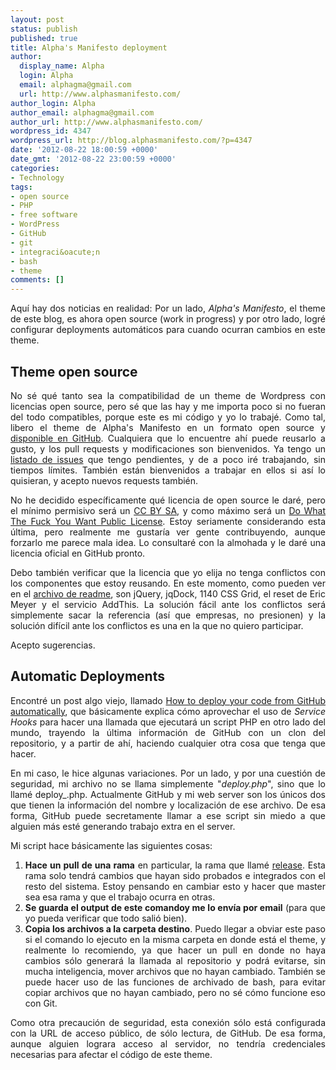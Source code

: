 ```yaml
---
layout: post
status: publish
published: true
title: Alpha's Manifesto deployment
author:
  display_name: Alpha
  login: Alpha
  email: alphagma@gmail.com
  url: http://www.alphasmanifesto.com/
author_login: Alpha
author_email: alphagma@gmail.com
author_url: http://www.alphasmanifesto.com/
wordpress_id: 4347
wordpress_url: http://blog.alphasmanifesto.com/?p=4347
date: '2012-08-22 18:00:59 +0000'
date_gmt: '2012-08-22 23:00:59 +0000'
categories:
- Technology
tags:
- open source
- PHP
- free software
- WordPress
- GitHub
- git
- integraci&oacute;n
- bash
- theme
comments: []
---
```

<p style="text-align: justify;">Aqu&iacute; hay dos noticias en realidad: Por un lado, <em>Alpha's Manifesto</em>, el theme de este blog, es ahora open source (work in progress) y por otro lado, logr&eacute; configurar deployments autom&aacute;ticos para cuando ocurran cambios en este theme.</p>
<p><!--more--></p>
<h2 style="text-align: justify;">Theme open source</h2>
<p style="text-align: justify;">No s&eacute; qu&eacute; tanto sea la compatibilidad de un theme de Wordpress con licencias open source, pero s&eacute; que las hay y me importa poco si no fueran del todo compatibles, porque este es mi c&oacute;digo y yo lo trabaj&eacute;. Como tal, libero el theme de Alpha's Manifesto en un formato open source y <a href="https://github.com/AlphaGit/alphasmanifesto">disponible en GitHub</a>. Cualquiera que lo encuentre ah&iacute; puede reusarlo a gusto, y los pull requests y modificaciones son bienvenidos. Ya tengo un <a href="https://github.com/AlphaGit/alphasmanifesto/issues?state=open">listado de issues</a> que tengo pendientes, y de a poco ir&eacute; trabajando, sin tiempos l&iacute;mites. Tambi&eacute;n est&aacute;n bienvenidos a trabajar en ellos si as&iacute; lo quisieran, y acepto nuevos requests tambi&eacute;n.</p>
<p style="text-align: justify;">No he decidido espec&iacute;ficamente qu&eacute; licencia de open source le dar&eacute;, pero el m&iacute;nimo permisivo ser&aacute; un <a href="http://freedomdefined.org/Licenses/CC-BY-SA">CC BY SA</a>, y como m&aacute;ximo ser&aacute; un <a href="http://sam.zoy.org/wtfpl/">Do What The Fuck You Want Public License</a>. Estoy seriamente considerando esta &uacute;ltima, pero realmente me gustar&iacute;a ver gente contribuyendo, aunque forzarlo me parece mala idea. Lo consultar&eacute; con la almohada y le dar&eacute; una licencia oficial en GitHub pronto.</p>
<p style="text-align: justify;">Debo tambi&eacute;n verificar que la licencia que yo elija no tenga conflictos con los componentes que estoy reusando. En este momento, como pueden ver en el <a href="https://github.com/AlphaGit/alphasmanifesto/blob/release/README.md">archivo de readme</a>, son jQuery, jqDock, 1140 CSS Grid, el reset de Eric Meyer y el servicio AddThis. La soluci&oacute;n f&aacute;cil ante los conflictos ser&aacute; simplemente sacar la referencia (as&iacute; que empresas, no presionen) y la soluci&oacute;n dif&iacute;cil ante los conflictos es una en la que no quiero participar.</p>
<p style="text-align: justify;">Acepto sugerencias.</p>
<h2 style="text-align: justify;">Automatic Deployments</h2>
<p style="text-align: justify;">Encontr&eacute; un post algo viejo, llamado <a href="http://shinyplasticbag.posterous.com/how-to-deploy-your-code-from-github-automatic">How to deploy your code from GitHub automatically</a>, que b&aacute;sicamente explica c&oacute;mo aprovechar el uso de <em>Service Hooks</em> para hacer una llamada que ejecutar&aacute; un script PHP en otro lado del mundo, trayendo la &uacute;ltima informaci&oacute;n de GitHub con un clon del repositorio, y a partir de ah&iacute;, haciendo cualquier otra cosa que tenga que hacer.</p>
<p style="text-align: justify;">En mi caso, le hice algunas variaciones. Por un lado, y por una cuesti&oacute;n de seguridad, mi archivo no se llama simplemente "<em>deploy.php</em>", sino que lo llam&eacute; deploy_<randomString>.php. Actualmente GitHub y mi web server son los &uacute;nicos dos que tienen la informaci&oacute;n del nombre y localizaci&oacute;n de ese archivo. De esa forma, GitHub puede secretamente llamar a ese script sin miedo a que alguien m&aacute;s est&eacute; generando trabajo extra en el server.</p>
<p style="text-align: justify;">Mi script hace b&aacute;sicamente las siguientes cosas:</p>
<ol style="text-align: justify;">
<li><strong>Hace un pull de una rama</strong> en particular, la rama que llam&eacute; <a href="https://github.com/AlphaGit/alphasmanifesto/tree/release">release</a>. Esta rama solo tendr&aacute; cambios que hayan sido probados e integrados con el resto del sistema. Estoy pensando en cambiar esto y hacer que master sea esa rama y que el trabajo ocurra en otras.</li>
<li><strong>Se guarda el output de este comando</strong><strong>y me lo env&iacute;a por email</strong> (para que yo pueda verificar que todo sali&oacute; bien).</li>
<li><strong>Copia los archivos a la carpeta destino</strong>. Puedo llegar a obviar este paso si el comando lo ejecuto en la misma carpeta en donde est&aacute; el theme, y realmente lo recomiendo, ya que hacer un pull en donde no haya cambios s&oacute;lo generar&aacute; la llamada al repositorio y podr&aacute; evitarse, sin mucha inteligencia, mover archivos que no hayan cambiado. Tambi&eacute;n se puede hacer uso de las funciones de archivado de bash, para evitar copiar archivos que no hayan cambiado, pero no s&eacute; c&oacute;mo funcione eso con Git.</li>
</ol>
<p style="text-align: justify;">Como otra precauci&oacute;n de seguridad, esta conexi&oacute;n s&oacute;lo est&aacute; configurada con la URL de acceso p&uacute;blico, de s&oacute;lo lectura, de GitHub. De esa forma, aunque alguien lograra acceso al servidor, no tendr&iacute;a credenciales necesarias para afectar el c&oacute;digo de este theme.</p>
